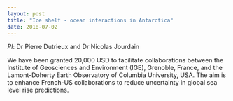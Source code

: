 ```yaml
---
layout: post
title: "Ice shelf - ocean interactions in Antarctica"
date: 2018-07-02
---
```


*PI*: Dr Pierre Dutrieux and Dr Nicolas Jourdain

We have been granted 20,000 USD to facilitate collaborations between the Institute of Geosciences and Environment (IGE), Grenoble, France, and the Lamont-Doherty Earth Observatory of Columbia University, USA. The aim is to enhance French-US collaborations to reduce uncertainty in global sea level rise predictions. 
